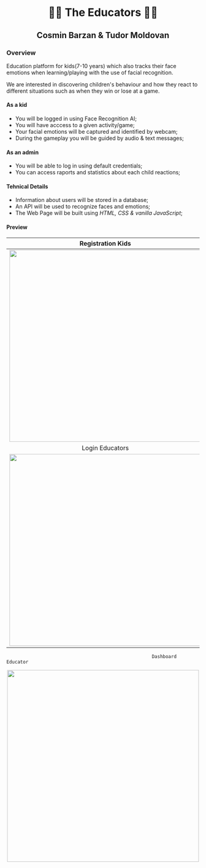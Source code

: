 <h1 align=center> 👨‍🏫 The Educators 👩‍🏫 </h1>

<h2 align=center> Cosmin Barzan & Tudor Moldovan </h2>

### Overview

Education platform for kids(7-10 years) which also tracks their face emotions when learning/playing with the use of facial recognition.

We are interested in discovering children's behaviour and how they react to different situations such as when they win or lose at a game.

#### As a kid

- You will be logged in using Face Recognition AI;
- You will have acccess to a given activity/game;
- Your facial emotions will be captured and identified by webcam;
- During the gameplay you will be guided by audio & text messages;

#### As an admin

- You will be able to log in using default credentials;
- You can access raports and statistics about each child reactions;

#### Tehnical Details ####

- Information about users will be stored in a database;
- An API will be used to recognize faces and emotions;
- The Web Page will be built  using _HTML, CSS & vanilla JavaScript_;

#### Preview ####

Registration Kids          |  Login Kids
:-------------------------:|:-------------------------:
<img src="https://user-images.githubusercontent.com/91948472/138105801-0edbaf1e-5fb9-464b-a4f4-813b9848febd.png" width="500px" height="auto">  |  <img src="https://user-images.githubusercontent.com/91948472/138105825-7b95ee48-2c14-4266-b71f-52cf818b90ef.png" width="500px" height="auto"> 
Login Educators           |  Homepage Kids
<img src="https://user-images.githubusercontent.com/91948472/138105853-2e3cf4c7-aefd-4814-9bfd-9684635f66d0.png" width="500px" height="auto">  |  <img src="https://user-images.githubusercontent.com/91948472/138105899-2b735fc4-7892-4bcf-8eae-383dcc638c1a.png" width="500px" height="auto">
                                                         Dashboard Educator
<p align="center"><img src="https://user-images.githubusercontent.com/91948472/138105932-a454d2d7-0dcf-4693-a0a7-1516a347d1d1.png" width="500px" height="auto"></p>
